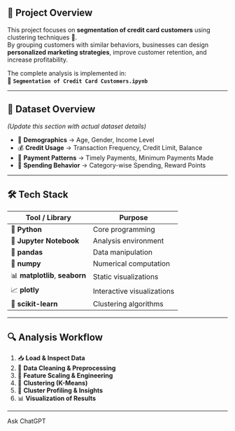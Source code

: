 ## 📌 **Project Overview**
This project focuses on **segmentation of credit card customers** using clustering techniques 🧩.  
By grouping customers with similar behaviors, businesses can design **personalized marketing strategies**, improve customer retention, and increase profitability.  

The complete analysis is implemented in:  
📂 **`Segmentation of Credit Card Customers.ipynb`**

---

## 📂 **Dataset Overview**
*(Update this section with actual dataset details)*

- 👤 **Demographics** → Age, Gender, Income Level  
- 💰 **Credit Usage** → Transaction Frequency, Credit Limit, Balance  
- 🏦 **Payment Patterns** → Timely Payments, Minimum Payments Made  
- 🛒 **Spending Behavior** → Category-wise Spending, Reward Points  

---

## 🛠 **Tech Stack**
| Tool / Library | Purpose |
|---------------|---------|
| 🐍 **Python** | Core programming |
| 📓 **Jupyter Notebook** | Analysis environment |
| 🐼 **pandas** | Data manipulation |
| 🔢 **numpy** | Numerical computation |
| 📊 **matplotlib**, **seaborn** | Static visualizations |
| 📈 **plotly** | Interactive visualizations |
| 🤖 **scikit-learn** | Clustering algorithms |

---

## 🔍 **Analysis Workflow**
1. 📥 **Load & Inspect Data**  
2. 🧹 **Data Cleaning & Preprocessing**  
3. 📐 **Feature Scaling & Engineering**  
4. 🧮 **Clustering (K-Means)**  
5. 🎯 **Cluster Profiling & Insights**  
6. 📊 **Visualization of Results**

---






Ask ChatGPT
